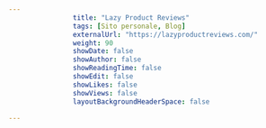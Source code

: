 ---
                title: "Lazy Product Reviews"
                tags: [Sito personale, Blog]
                externalUrl: "https://lazyproductreviews.com/"
                weight: 90
                showDate: false
                showAuthor: false
                showReadingTime: false
                showEdit: false
                showLikes: false
                showViews: false
                layoutBackgroundHeaderSpace: false
                ---

